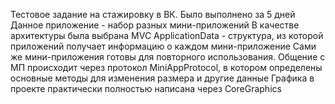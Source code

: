 Тестовое задание на стажировку в ВК. Было выполнено за 5 дней
Данное приложение - набор разных мини-приложений
В качестве архитектуры была выбрана MVC
ApplicationData - структура, из которой приложений получает информацию о каждом мини-приложение
Сами же мини-приложения готовы для повторного использования.
Общение с МП происходит через протокол MiniAppProtocol, в котором определены основные методы для изменения размера и другие данные
Графика в проекте практически полностью написана через CoreGraphics
